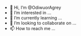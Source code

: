 - 👋 Hi, I’m @OdiwuorAgrey
- 👀 I’m interested in ...
- 🌱 I’m currently learning ...
- 💞️ I’m looking to collaborate on ...
- 📫 How to reach me ...

<!---
OdiwuorAgrey/OdiwuorAgrey is a ✨ special ✨ repository because its `README.md` (this file) appears on your GitHub profile.
You can click the Preview link to take a look at your changes.
--->
